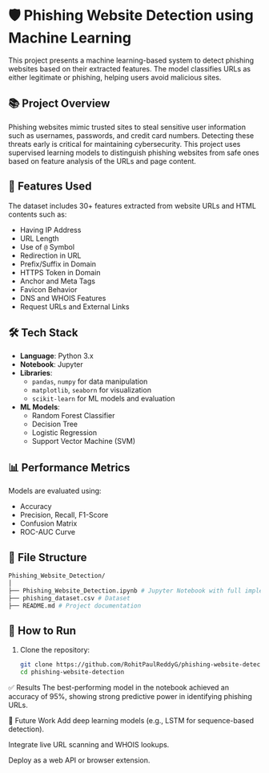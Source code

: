 # 🛡️ Phishing Website Detection using Machine Learning

This project presents a machine learning-based system to detect phishing websites based on their extracted features. The model classifies URLs as either legitimate or phishing, helping users avoid malicious sites.

## 📚 Project Overview

Phishing websites mimic trusted sites to steal sensitive user information such as usernames, passwords, and credit card numbers. Detecting these threats early is critical for maintaining cybersecurity. This project uses supervised learning models to distinguish phishing websites from safe ones based on feature analysis of the URLs and page content.

## 🧠 Features Used

The dataset includes 30+ features extracted from website URLs and HTML contents such as:

- Having IP Address
- URL Length
- Use of `@` Symbol
- Redirection in URL
- Prefix/Suffix in Domain
- HTTPS Token in Domain
- Anchor and Meta Tags
- Favicon Behavior
- DNS and WHOIS Features
- Request URLs and External Links

## 🛠️ Tech Stack

- **Language**: Python 3.x
- **Notebook**: Jupyter
- **Libraries**:
  - `pandas`, `numpy` for data manipulation
  - `matplotlib`, `seaborn` for visualization
  - `scikit-learn` for ML models and evaluation
- **ML Models**:
  - Random Forest Classifier
  - Decision Tree
  - Logistic Regression
  - Support Vector Machine (SVM)

## 📊 Performance Metrics

Models are evaluated using:

- Accuracy
- Precision, Recall, F1-Score
- Confusion Matrix
- ROC-AUC Curve

## 📁 File Structure
```bash
Phishing_Website_Detection/
│
├── Phishing_Website_Detection.ipynb # Jupyter Notebook with full implementation
├── phishing_dataset.csv # Dataset 
├── README.md # Project documentation
```

## 🚀 How to Run

1. Clone the repository:
   ```bash
   git clone https://github.com/RohitPaulReddyG/phishing-website-detection.git
   cd phishing-website-detection

✅ Results
The best-performing model in the notebook achieved an accuracy of 95%, showing strong predictive power in identifying phishing URLs.

🧪 Future Work
Add deep learning models (e.g., LSTM for sequence-based detection).

Integrate live URL scanning and WHOIS lookups.

Deploy as a web API or browser extension.
